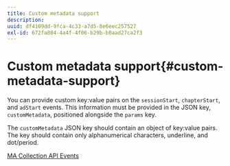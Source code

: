 ```yaml
---
title: Custom metadata support
description: 
uuid: df4109dd-9fca-4c33-a7d5-8e6eec257527
exl-id: 672fa804-4a4f-4f06-b29b-b0aad27ca2f3
---
```

# Custom metadata support{#custom-metadata-support}

You can provide custom key:value pairs on the `sessionStart`, `chapterStart`, and `adStart` events. This information must be provided in the JSON key, `customMetadata`, positioned alongside the `params` key.

The `customMetadata` JSON key should contain an object of key:value pairs. The key should contain only alphanumerical characters, underline, and dot/period.

[MA Collection API Events](/help/media-collection-api/mc-api-ref/mc-api-events-req.md)
